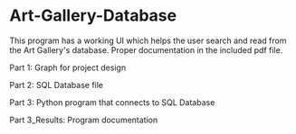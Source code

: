 # Art-Gallery-Database

This program has a working UI which helps the user search and read from the Art Gallery's database.
Proper documentation in the included pdf file.

Part 1: Graph for project design

Part 2: SQL Database file

Part 3: Python program that connects to SQL Database

Part 3_Results: Program documentation 
